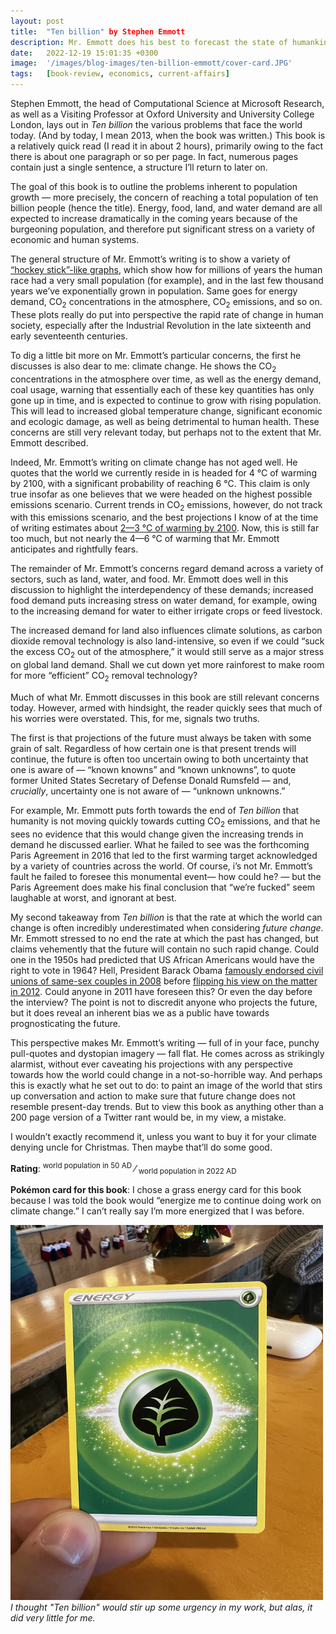 ```yaml
---
layout: post
title:  "Ten billion" by Stephen Emmott
description: Mr. Emmott does his best to forecast the state of humankind and reaches a pessimistic conclusion - "we're fucked".
date:   2022-12-19 15:01:35 +0300
image:  '/images/blog-images/ten-billion-emmott/cover-card.JPG'
tags:   [book-review, economics, current-affairs]
---
```


Stephen Emmott, the head of Computational Science at Microsoft Research, as well as a Visiting Professor at Oxford University and University College London, lays out in _Ten billion_ the various problems that face the world today. (And by today, I mean 2013, when the book was written.) This book is a relatively quick read (I read it in about 2 hours), primarily owing to the fact there is about one paragraph or so per page. In fact, numerous pages contain just a single sentence, a structure I’ll return to later on.

The goal of this book is to outline the problems inherent to population growth — more precisely, the concern of reaching a total population of ten billion people (hence the title). Energy, food, land, and water demand are all expected to increase dramatically in the coming years because of the burgeoning population, and therefore put significant stress on a variety of economic and human systems. 

The general structure of Mr. Emmott’s writing is to show a variety of [“hockey stick”-like graphs](https://en.wikipedia.org/wiki/Hockey_stick_graph), which show how for millions of years the human race had a very small population (for example), and in the last few thousand years we’ve exponentially grown in population. Same goes for energy demand, CO<sub>2</sub> concentrations in the atmosphere, CO<sub>2</sub> emissions, and so on. These plots really do put into perspective the rapid rate of change in human society, especially after the Industrial Revolution in the late sixteenth and early seventeenth centuries.

To dig a little bit more on Mr. Emmott’s particular concerns, the first he discusses is also dear to me: climate change. He shows the CO<sub>2</sub> concentrations in the atmosphere over time, as well as the energy demand, coal usage, warning that essentially each of these key quantities has only gone up in time, and is expected to continue to grow with rising population. This will lead to increased global temperature change, significant economic and ecologic damage, as well as being detrimental to human health. These concerns are still very relevant today, but perhaps not to the extent that Mr. Emmott described.

Indeed, Mr. Emmott’s writing on climate change has not aged well. He quotes that the world we currently reside in is headed for 4 &deg;C of warming by 2100, with a significant probability of reaching 6 &deg;C. This claim is only true insofar as one believes that we were headed on the highest possible emissions scenario. Current trends in CO<sub>2</sub> emissions, however, do not track with this emissions scenario, and the best projections I know of at the time of writing estimates about [2—3 &deg;C of warming by 2100](https://climateactiontracker.org/global/temperatures/#:~:text=Current%20policies%20presently%20in%20place,C%20above%20pre%2Dindustrial%20levels.). Now, this is still far too much, but not nearly the 4—6 &deg;C of warming that Mr. Emmott anticipates and rightfully fears.

The remainder of Mr. Emmott’s concerns regard demand across a variety of sectors, such as land, water, and food. Mr. Emmott does well in this discussion to highlight the interdependency of these demands; increased food demand puts increasing stress on water demand, for example, owing to the increasing demand for water to either irrigate crops or feed livestock.

The increased demand for land also influences climate solutions, as carbon dioxide removal technology is also land-intensive, so even if we could “suck the excess CO<sub>2</sub> out of the atmosphere,” it would still serve as a major stress on global land demand. Shall we cut down yet more rainforest to make room for more “efficient” CO<sub>2</sub> removal technology? 

Much of what Mr. Emmott discusses in this book are still relevant concerns today. However, armed with hindsight, the reader quickly sees that much of his worries were overstated. This, for me, signals two truths.

The first is that projections of the future must always be taken with some grain of salt. Regardless of how certain one is that present trends will continue, the future is often too uncertain owing to both uncertainty that one is aware of — “known knowns” and “known unknowns”, to quote former United States Secretary of Defense Donald Rumsfeld — and, _crucially_, uncertainty one is not aware of — “unknown unknowns.” 

For example, Mr. Emmott puts forth towards the end of _Ten billion_ that humanity is not moving quickly towards cutting CO<sub>2</sub> emissions, and that he sees no evidence that this would change given the increasing trends in demand he discussed earlier. What he failed to see was the forthcoming Paris Agreement in 2016 that led to the first warming target acknowledged by a variety of countries across the world. Of course, i’s not Mr. Emmott’s fault he failed to foresee this monumental event— how could he? — but the Paris Agreement does make his final conclusion that “we’re fucked” seem laughable at worst, and ignorant at best.

My second takeaway from _Ten billion_ is that the rate at which the world can change is often incredibly underestimated when considering _future change_. Mr. Emmott stressed to no end the rate at which the past has changed, but claims vehemently that the future will contain no such rapid change. Could one in the 1950s had predicted that US African Americans would have the right to vote in 1964? Hell, President Barack Obama [famously endorsed civil unions of same-sex couples in 2008](https://www.politifact.com/factchecks/2012/may/11/barack-obama/president-barack-obamas-shift-gay-marriage/) before [flipping his view on the matter in 2012](https://abcnews.go.com/Politics/transcript-robin-roberts-abc-news-interview-president-obama/story?id=16316043). Could anyone in 2011 have foreseen this? Or even the day before the interview? The point is not to discredit anyone who projects the future, but it does reveal an inherent bias we as a public have towards prognosticating the future. 

This perspective makes Mr. Emmott’s writing — full of in your face, punchy pull-quotes and dystopian imagery — fall flat. He comes across as strikingly alarmist, without ever caveating his projections with any perspective towards how the world could change in a not-so-horrible way. And perhaps this is exactly what he set out to do: to paint an image of the world that stirs up conversation and action to make sure that future change does not resemble present-day trends. But to view this book as anything other than a 200 page version of a Twitter rant would be, in my view, a mistake.

I wouldn’t exactly recommend it, unless you want to buy it for your climate denying uncle for Christmas. Then maybe that’ll do some good.

**Rating**: <sup>world population in 50 AD</sup> &#8260; <sub>world population in 2022 AD</sub>

**Pok&eacute;mon card for this book**: I chose a grass energy card for this book because I was told the book would “energize me to continue doing work on climate change.” I can’t really say I’m more energized that I was before.

<div class="gallery-box">
  <div class="gallery">
    <img src="/images/blog-images/ten-billion-emmott/card.JPG" loading="lazy" style="width:500px;height:600px;">
  </div>
  <em>I thought "Ten billion" would stir up some urgency in my work, but alas, it did very little for me.</em>
</div>